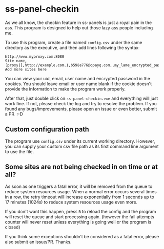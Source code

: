 ﻿# ss-panel-checkin
As we all know, the checkin feature in ss-panels is just a royal pain in the ass. This program is designed to help out those lazy ass people including me.

To use this program, create a file named `config.csv` under the same directory as the executive, and then add lines following the syntax:

	http://www.myproxy.com:8080
	Site name,[proxy|],http://example.com,1,b598e776@opayq.com,,my_lame_encrypted_password
	Add more sites here

You can view your uid, email, user name and encrypted password in the cookies. You should leave email or user name blank if the cookie doesn't provide the information to make the program work properly.

After that, just double click on `ss-panel-checkin.exe` and everything will just work fine. If not, please check the log and try to resolve the problem. If you found any bugs/improvements, please open an issue or even better, submit a PR. :-D

## Custom configuration path
The program use `config.csv` under its current working directory. However, you can supply your custom csv file path as its first command line argument to use the file.

## Some sites are not being checked in on time or at all?
As soon as one triggers a fatal error, it will be removed from the queue to reduce system resources usage. When a normal error occurs several times in a row, the retry timeout will increase exponentially from 1 seconds up to 17 minutes (1024s) to reduce system resources usage even more.

If you don't want this happen, press `R` to reload the config and the program will reset the queue and start processing again. (however the fail attempts counter will never reset unless everything is going well or the program is closed)

If you think some exceptions shouldn't be considered as a fatal error, please also submit an issue/PR. Thanks.
